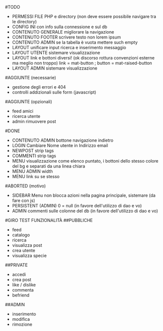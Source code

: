 #TODO
- PERMESSI FILE PHP e directory (non deve essere possibile navigare tra le directory)
- CONFIG INI con info sulla connessione e sul db
- CONTENUTO GENERALE migliorare la navigazione
- CONTENUTO FOOTER scrivere testo non lorem ipsum
- CONTENUTO ADMIN se la tabella è vuota mettere such empty
- LAYOUT unificare input ricerca e inserimento messaggio
- LAYOUT UTENTE sistemare visualizzazione
- LAYOUT link e bottoni diversi! (ok discorso rottura convenzioni esterne ma meglio non troppo) link = mat-button ; button = mat-raised-button
- LAYOUT ADMIN sistemare visualizzazione

#AGGIUNTE (necessarie)
- gestione degli errori e 404
- controlli addizionali sulle form (javascript)

#AGGIUNTE (opzionali)
- feed amici
- ricerca utente
- admin rimuovere post

#DONE
- CONTENUTO ADMIN bottone navigazione indietro
- LOGIN Cambiare Nome utente in Indirizzo email
- NEWPOST strip tags
- COMMENTI strip tags
- MENU visualizzazione come elenco puntato, i bottoni dello stesso colore del bg e separati da una linea chiara
- MENU ADMIN width
- MENU link su se stesso

#ABORTED (motivo)
- SIDEBAR Menu non blocca azioni nella pagina principale, sistemare (da fare con js)
- PERSISTENT (ADMIN) 0 = null (in favore dell'utilizzo di dao e vo)
- ADMIN commenti sulle colonne del db (in favore dell'utilizzo di dao e vo)

#GIRO TEST FUNZIONALITÀ
##PUBBLICHE
- feed
- catalogo
- ricerca
- visualizza post
- crea utente
- visualizza specie

##PRIVATE
- accedi
- crea post
- like / dislike
- commenta
- befriend

##ADMIN
- inserimento
- modifica
- rimozione